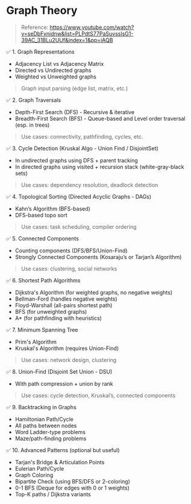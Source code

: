 # Graph Theory

> Reference: https://www.youtube.com/watch?v=seDbFvnidnw&list=PLPdtS77PaSuvssIsG1-39AC_31BLu2UUf&index=1&pp=iAQB


✅ 1. Graph Representations
* Adjacency List vs Adjacency Matrix
* Directed vs Undirected graphs
* Weighted vs Unweighted graphs
> Graph input parsing (edge list, matrix, etc.)

✅ 2. Graph Traversals
* Depth-First Search (DFS) - Recursive & iterative
* Breadth-First Search (BFS) - Queue-based and Level order traversal (esp. in trees)
> Use cases: connectivity, pathfinding, cycles, etc.

✅ 3. Cycle Detection (Kruskal Algo - Union Find / DisjointSet)
* In undirected graphs using DFS + parent tracking
* In directed graphs using visited + recursion stack (white-gray-black sets)
> Use cases: dependency resolution, deadlock detection

✅ 4. Topological Sorting (Directed Acyclic Graphs - DAGs)
* Kahn’s Algorithm (BFS-based)
* DFS-based topo sort
> Use cases: task scheduling, compiler ordering

✅ 5. Connected Components
* Counting components (DFS/BFS/Union-Find)
* Strongly Connected Components (Kosaraju’s or Tarjan’s Algorithm)
> Use cases: clustering, social networks

✅ 6. Shortest Path Algorithms
* Dijkstra's Algorithm (for weighted graphs, no negative weights)
* Bellman-Ford (handles negative weights)
* Floyd-Warshall (all-pairs shortest path)
* BFS (for unweighted graphs)
* A* (for pathfinding with heuristics)

✅ 7. Minimum Spanning Tree
* Prim's Algorithm
* Kruskal's Algorithm (requires Union-Find)
> Use cases: network design, clustering

✅ 8. Union-Find (Disjoint Set Union - DSU)
* With path compression + union by rank
> Use cases: cycle detection, Kruskal’s, connected components

✅ 9. Backtracking in Graphs
* Hamiltonian Path/Cycle
* All paths between nodes
* Word Ladder-type problems
* Maze/path-finding problems

✅ 10. Advanced Patterns (optional but useful)
* Tarjan's Bridge & Articulation Points
* Eulerian Path/Cycle
* Graph Coloring
* Bipartite Check (using BFS/DFS or 2-coloring)
* 0-1 BFS (Deque for edges with 0 or 1 weights)
* Top-K paths / Dijkstra variants

